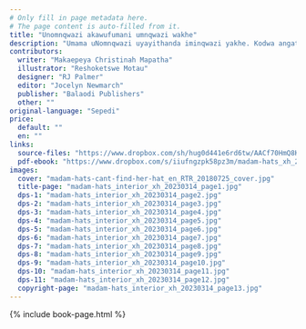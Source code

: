 ```yaml
---
# Only fill in page metadata here.
# The page content is auto-filled from it.
title: "Unomnqwazi akawufumani umnqwazi wakhe"
description: "Umama uNomnqwazi uyayithanda iminqwazi yakhe. Kodwa angathini xa unokulahleka owona mnqwazi wakhe awuthandayo?"
contributors:
  writer: "Makaepeya Christinah Mapatha"
  illustrator: "Reshoketswe Motau"
  designer: "RJ Palmer"
  editor: "Jocelyn Newmarch"
  publisher: "Balaodi Publishers"
  other: ""
original-language: "Sepedi"
price:
  default: ""
  en: ""
links:
  source-files: "https://www.dropbox.com/sh/hug0d441e6rd6tw/AACf70HmQ8KR7YAiDZyMf_50a?dl=0"
  pdf-ebook: "https://www.dropbox.com/s/iiufngzpk58pz3m/madam-hats_xh_20230314.pdf?dl=0"
images:
  cover: "madam-hats-cant-find-her-hat_en_RTR_20180725_cover.jpg"
  title-page: "madam-hats_interior_xh_20230314_page1.jpg"
  dps-1: "madam-hats_interior_xh_20230314_page2.jpg"
  dps-2: "madam-hats_interior_xh_20230314_page3.jpg"
  dps-3: "madam-hats_interior_xh_20230314_page4.jpg"
  dps-4: "madam-hats_interior_xh_20230314_page5.jpg"
  dps-5: "madam-hats_interior_xh_20230314_page6.jpg"
  dps-6: "madam-hats_interior_xh_20230314_page7.jpg"
  dps-7: "madam-hats_interior_xh_20230314_page8.jpg"
  dps-8: "madam-hats_interior_xh_20230314_page9.jpg"
  dps-9: "madam-hats_interior_xh_20230314_page10.jpg"
  dps-10: "madam-hats_interior_xh_20230314_page11.jpg"
  dps-11: "madam-hats_interior_xh_20230314_page12.jpg"
  copyright-page: "madam-hats_interior_xh_20230314_page13.jpg"
---
```


{% include book-page.html %}
